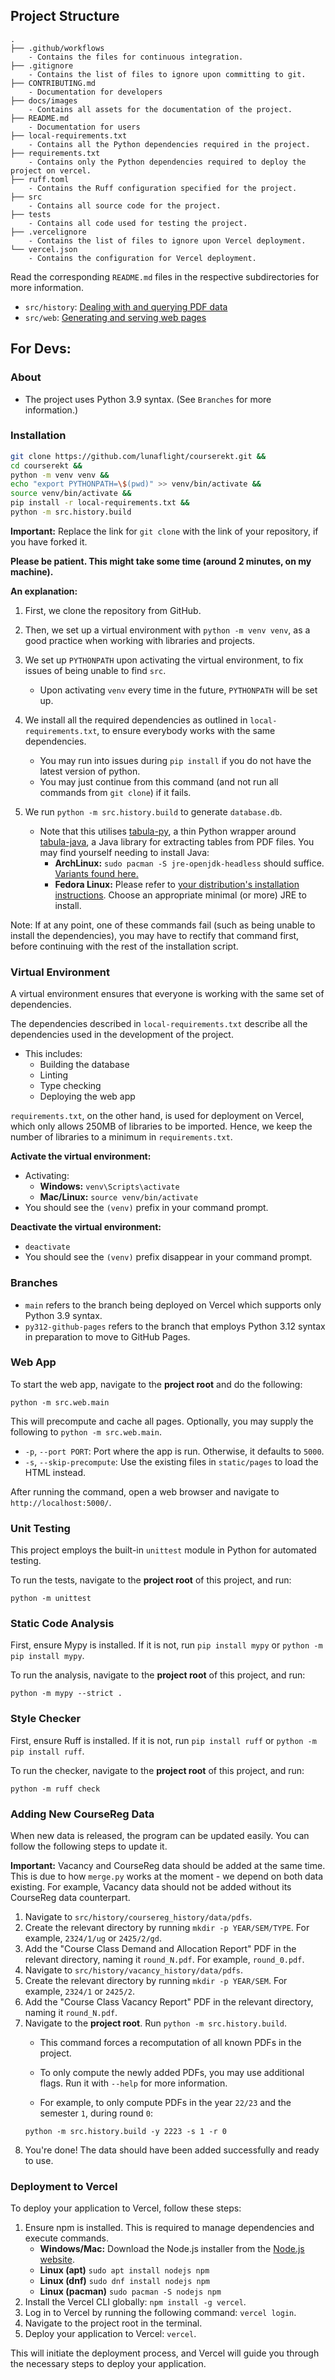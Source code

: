 ## Project Structure

```
.
├── .github/workflows
    - Contains the files for continuous integration.
├── .gitignore
    - Contains the list of files to ignore upon committing to git.
├── CONTRIBUTING.md
    - Documentation for developers
├── docs/images
    - Contains all assets for the documentation of the project.
├── README.md
    - Documentation for users
├── local-requirements.txt
    - Contains all the Python dependencies required in the project.
├── requirements.txt
    - Contains only the Python dependencies required to deploy the project on vercel.
├── ruff.toml
    - Contains the Ruff configuration specified for the project.
├── src
    - Contains all source code for the project.
├── tests
    - Contains all code used for testing the project.
├── .vercelignore
    - Contains the list of files to ignore upon Vercel deployment.
└── vercel.json
    - Contains the configuration for Vercel deployment.
```

Read the corresponding `README.md` files in the respective subdirectories for more information.
- `src/history`: [Dealing with and querying PDF data](src/history/README.md)
- `src/web`: [Generating and serving web pages](src/web/README.md)

## For Devs:

### About

- The project uses Python 3.9 syntax. (See `Branches` for more information.)

### Installation

```sh
git clone https://github.com/lunaflight/courserekt.git &&
cd courserekt &&
python -m venv venv &&
echo "export PYTHONPATH=\$(pwd)" >> venv/bin/activate &&
source venv/bin/activate &&
pip install -r local-requirements.txt &&
python -m src.history.build
```

**Important:** Replace the link for `git clone` with the link of your repository, if you have forked it.

**Please be patient. This might take some time (around 2 minutes, on my machine).**

**An explanation:**
1. First, we clone the repository from GitHub.

2. Then, we set up a virtual environment with `python -m venv venv`, as a good practice when working with libraries and projects.

3. We set up `PYTHONPATH` upon activating the virtual environment, to fix issues of being unable to find `src`.
    - Upon activating `venv` every time in the future, `PYTHONPATH` will be set up.

4. We install all the required dependencies as outlined in `local-requirements.txt`, to ensure everybody works with the same dependencies.
    - You may run into issues during `pip install` if you do not have the latest version of python.
    - You may just continue from this command (and not run all commands from `git clone`) if it fails.

5. We run `python -m src.history.build` to generate `database.db`.
    - Note that this utilises [tabula-py](https://pypi.org/project/tabula-py/), a thin Python wrapper around [tabula-java](https://github.com/tabulapdf/tabula-java), a Java library for extracting tables from PDF files. You may find yourself needing to install Java:
        - **ArchLinux:** `sudo pacman -S jre-openjdk-headless` should suffice. [Variants found here.](https://wiki.archlinux.org/title/java)
        - **Fedora Linux:** Please refer to [your distribution's installation instructions](https://docs.fedoraproject.org/en-US/quick-docs/installing-java/). Choose an appropriate minimal (or more) JRE to install.

Note: If at any point, one of these commands fail (such as being unable to install the dependencies), you may have to rectify that command first, before continuing with the rest of the installation script.

### Virtual Environment
A virtual environment ensures that everyone is working with the same set of dependencies.

The dependencies described in `local-requirements.txt` describe all the dependencies used in the development of the project.

- This includes:
    - Building the database
    - Linting
    - Type checking
    - Deploying the web app

`requirements.txt`, on the other hand, is used for deployment on Vercel, which only allows 250MB of libraries to be imported. Hence, we keep the number of libraries to a minimum in `requirements.txt`.

**Activate the virtual environment:**
- Activating:
    - **Windows:** `venv\Scripts\activate`
    - **Mac/Linux:** `source venv/bin/activate`
- You should see the `(venv)` prefix in your command prompt.

**Deactivate the virtual environment:**
- `deactivate`
- You should see the `(venv)` prefix disappear in your command prompt.

### Branches
- `main` refers to the branch being deployed on Vercel which supports only Python 3.9 syntax.
- `py312-github-pages` refers to the branch that employs Python 3.12 syntax in preparation to move to GitHub Pages.

### Web App

To start the web app, navigate to the **project root** and do the following:

```shell
python -m src.web.main
```

This will precompute and cache all pages.
Optionally, you may supply the following to `python -m src.web.main`.
- `-p`, `--port PORT`: Port where the app is run. Otherwise, it defaults to `5000`.
- `-s`, `--skip-precompute`: Use the existing files in `static/pages` to load the HTML instead.

After running the command, open a web browser and navigate to `http://localhost:5000/`. 

### Unit Testing

This project employs the built-in `unittest` module in Python for automated testing.

To run the tests, navigate to the **project root** of this project, and run:

```shell
python -m unittest
```

### Static Code Analysis

First, ensure Mypy is installed. If it is not, run `pip install mypy` or `python -m pip install mypy`.

To run the analysis, navigate to the **project root** of this project, and run:

```shell
python -m mypy --strict .
```

### Style Checker

First, ensure Ruff is installed. If it is not, run `pip install ruff` or `python -m pip install ruff`.

To run the checker, navigate to the **project root** of this project, and run:

```shell
python -m ruff check
```

### Adding New CourseReg Data
When new data is released, the program can be updated easily. You can follow the following steps to update it.

**Important:** Vacancy and CourseReg data should be added at the same time. This is due to how `merge.py` works at the moment - we depend on both data existing. For example, Vacancy data should not be added without its CourseReg data counterpart.

1. Navigate to `src/history/coursereg_history/data/pdfs`. 
2. Create the relevant directory by running `mkdir -p YEAR/SEM/TYPE`. For example, `2324/1/ug` or `2425/2/gd`.
3. Add the "Course Class Demand and Allocation Report" PDF in the relevant directory, naming it `round_N.pdf`.
For example, `round_0.pdf`.
4. Navigate to `src/history/vacancy_history/data/pdfs`. 
5. Create the relevant directory by running `mkdir -p YEAR/SEM`. For example, `2324/1` or `2425/2`.
6. Add the "Course Class Vacancy Report" PDF in the relevant directory, naming it `round_N.pdf`.
7. Navigate to the **project root**. Run `python -m src.history.build`.
    - This command forces a recomputation of all known PDFs in the project.

    - To only compute the newly added PDFs, you may use additional flags. Run it with `--help` for more information.

    - For example, to only compute PDFs in the year `22/23` and the semester `1`, during round `0`:
    ```shell
    python -m src.history.build -y 2223 -s 1 -r 0
    ```
8. You're done! The data should have been added successfully and ready to use.

### Deployment to Vercel

To deploy your application to Vercel, follow these steps:

1. Ensure npm is installed. This is required to manage dependencies and execute commands.
    - **Windows/Mac:** Download the Node.js installer from the [Node.js website](https://nodejs.org/en/download/).
    - **Linux (apt)** `sudo apt install nodejs npm`
    - **Linux (dnf)** `sudo dnf install nodejs npm`
    - **Linux (pacman)** `sudo pacman -S nodejs npm`
2. Install the Vercel CLI globally: `npm install -g vercel`.
3. Log in to Vercel by running the following command: `vercel login`.
4. Navigate to the project root in the terminal.
5. Deploy your application to Vercel: `vercel`.

This will initiate the deployment process, and Vercel will guide you through the necessary steps to deploy your application.
